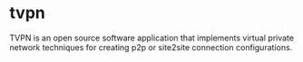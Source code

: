 # tvpn
TVPN is an open source software application that implements virtual private network techniques for creating p2p or site2site connection configurations.
